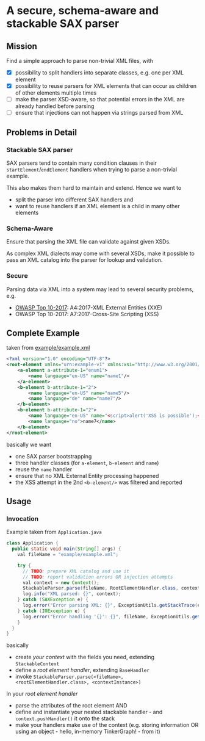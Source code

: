 # A secure, schema-aware and stackable SAX parser

## Mission
Find a simple approach to parse non-trivial XML files, with

- [x] possibility to split handlers into separate classes, e.g. one per XML element
- [x] possibility to reuse parsers for XML elements that can occur as children of other elements multiple times
- [ ] make the parser XSD-aware, so that potential errors in the XML are already handled before parsing
- [ ] ensure that injections can not happen via strings parsed from XML 

## Problems in Detail

### Stackable SAX parser
SAX parsers tend to contain many condition clauses in their `startElement`/`endElement` handlers when trying to parse a non-trivial example.

This also makes them hard to maintain and extend. Hence we want to

- split the parser into different SAX handlers and
- want to reuse handlers if an XML element is a child in many other elements 

### Schema-Aware
Ensure that parsing the XML file can validate against given XSDs.

As complex XML dialects may come with several XSDs, make it possible to pass an XML catalog into the parser for lookup and validation.

### Secure
Parsing data via XML into a system may lead to several security problems, e.g.

- [OWASP Top 10-2017](https://www.owasp.org/index.php/Top_10-2017_Top_10): A4:2017-XML External Entities (XXE)
- OWASP Top 10-2017: A7:2017-Cross-Site Scripting (XSS)

## Complete Example
taken from [example/example.xml](example/example.xml)

```xml
<?xml version="1.0" encoding="UTF-8"?>
<root-element xmlns="urn:example-v1" xmlns:xsi="http://www.w3.org/2001/XMLSchema-instance" xsi:schemaLocation="urn:example-v1" version="1">
    <a-element a-attribute-1="enum1">
        <name language="en-US" name="name1"/>
    </a-element>
    <b-element b-attribute-1="2">
        <name language="en-US" name="name5"/>
        <name language="de" name="name7"/>
    </b-element>
    <b-element b-attribute-1="2">
        <name language="en-US" name="<script>alert('XSS is possible');</script>"/>
        <name language="no">name7</name>
    </b-element>
</root-element>
```

basically we want

- one SAX parser bootstrapping
- three handler classes (for `a-element`, `b-element` and `name`)
- reuse the `name` handler
- ensure that no XML External Entity processing happened
- the XSS attempt in the 2nd `<b-element/>` was filtered and reported

## Usage
### Invocation
Example taken from `Application.java` 

```java
class Application {
  public static void main(String[] args) {
    val fileName = "example/example.xml";

    try {
      // TODO: prepare XML catalog and use it
      // TODO: report validation errors OR injection attempts
      val context = new Context();
      StackableParser.parse(fileName, RootElementHandler.class, context);
      log.info("XML parsed: {}", context);
    } catch (SAXException e) {
      log.error("Error parsing XML: {}", ExceptionUtils.getStackTrace(e));
    } catch (IOException e) {
      log.error("Error handling '{}': {}", fileName, ExceptionUtils.getStackTrace(e));
    }
  }
}
```

basically
- create _your context_ with the fields you need, extending `StackableContext`
- define a _root element handler_, extending `BaseHandler`
- invoke `StackableParser.parse(<fileName>, <rootElementHandler.class>, <contextInstance>)`

In your _root element handler_
- parse the attributes of the root element AND
- define and instantiate your nested stackable handler - and `context.pushHandler()` it onto the stack
- make your handlers make use of the context (e.g. storing information OR using an object - hello, in-memory TinkerGraph! - from it)
